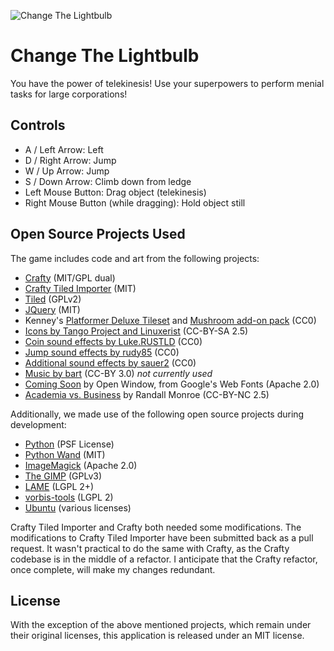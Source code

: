 ![Change The Lightbulb](https://raw.github.com/jamespic/game-off-2013/master/screenshot.png)

# Change The Lightbulb

You have the power of telekinesis! Use your superpowers to perform menial
tasks for large corporations!

## Controls
- A / Left Arrow: Left
- D / Right Arrow: Jump
- W / Up Arrow: Jump
- S / Down Arrow: Climb down from ledge
- Left Mouse Button: Drag object (telekinesis)
- Right Mouse Button (while dragging): Hold object still

## Open Source Projects Used

The game includes code and art from the following projects:
- [Crafty](https://github.com/craftyjs/Crafty) (MIT/GPL dual)
- [Crafty Tiled Importer](https://github.com/mleveck/Crafty-Tiled-Map-Importer) (MIT)
- [Tiled](https://github.com/bjorn/tiled) (GPLv2)
- [JQuery](https://github.com/jquery/jquery) (MIT)
- Kenney's [Platformer Deluxe Tileset](http://opengameart.org/content/platformer-art-deluxe) and [Mushroom add-on pack](http://opengameart.org/content/platformer-art-mushroom-land) (CC0)
- [Icons by Tango Project and Linuxerist](http://commons.wikimedia.org/wiki/File:Dialog-information_on.svg) (CC-BY-SA 2.5)
- [Coin sound effects by Luke.RUSTLD](http://opengameart.org/content/10-8bit-coin-sounds) (CC0)
- [Jump sound effects by rudy85](http://opengameart.org/content/jump-sounds) (CC0)
- [Additional sound effects by sauer2](http://opengameart.org/content/oldschool-win-and-die-jump-and-run-sounds) (CC0)
- [Music by bart](http://opengameart.org/content/jump-and-run-8-bit) (CC-BY 3.0) *not currently used*
- [Coming Soon](http://www.google.com/fonts) by Open Window, from Google's Web Fonts (Apache 2.0)
- [Academia vs. Business](http://xkcd.com/664/) by Randall Monroe (CC-BY-NC 2.5)

Additionally, we made use of the following open source projects during
development:
- [Python](http://www.python.org/) (PSF License)
- [Python Wand](https://github.com/dahlia/wand) (MIT)
- [ImageMagick](http://www.imagemagick.org/) (Apache 2.0)
- [The GIMP](http://www.gimp.org/) (GPLv3)
- [LAME](http://lame.sourceforge.net/) (LGPL 2+)
- [vorbis-tools](https://wiki.xiph.org/Vorbis-tools) (LGPL 2)
- [Ubuntu](http://www.ubuntu.com/) (various licenses)

Crafty Tiled Importer and Crafty both needed some modifications. The modifications to
Crafty Tiled Importer have been submitted back as a pull request. It wasn't practical
to do the same with Crafty, as the Crafty codebase is in the middle of
a refactor. I anticipate that the Crafty refactor, once complete, will make my changes
redundant.

## License

With the exception of the above mentioned projects, which remain under their original
licenses, this application is released under an MIT license.
